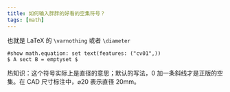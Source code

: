 ```yaml
---
title: 如何输入胖胖的好看的空集符号？
tags: [math]
---
```


也就是 LaTeX 的 `\varnothing` 或者 `\diameter`

```typst
#show math.equation: set text(features: ("cv01",))
$ A sect B = emptyset $
```

热知识：这个符号实际上是直径的意思；默认的写法，0 加一条斜线才是正版的空集。在 CAD 尺寸标注中，⌀20 表示直径 20mm。

